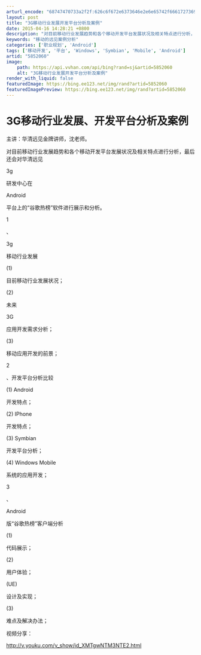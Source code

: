 ```yaml
---
arturl_encode: "68747470733a2f2f:626c6f672e6373646e2e6e65742f6661727369676874323030:392f61727469636c652f64657461696c732f35383532303630"
layout: post
title: "3G移动行业发展开发平台分析及案例"
date: 2015-04-16 14:28:21 +0800
description: "对目前移动行业发展趋势和各个移动开发平台发展状况及相关特点进行分析，最后还会对华清远见3g研发中心在"
keywords: "移动的远见案例分析"
categories: ['职业规划', 'Android']
tags: ['移动开发', '平台', 'Windows', 'Symbian', 'Mobile', 'Android']
artid: "5852060"
image:
    path: https://api.vvhan.com/api/bing?rand=sj&artid=5852060
    alt: "3G移动行业发展开发平台分析及案例"
render_with_liquid: false
featuredImage: https://bing.ee123.net/img/rand?artid=5852060
featuredImagePreview: https://bing.ee123.net/img/rand?artid=5852060
---
```


# 3G移动行业发展、开发平台分析及案例

主讲：华清远见金牌讲师，沈老师。

对目前移动行业发展趋势和各个移动开发平台发展状况及相关特点进行分析，最后还会对华清远见


3g

研发中心在


Android

平台上的“谷歌热榜”软件进行展示和分析。

1

、


3g

移动行业发展

(1)

目前移动行业发展状况；


(2)

未来


3G

应用开发需求分析；

(3)

移动应用开发的前景；

2

、开发平台分析比较

(1) Android

开发特点；


(2) IPhone

开发特点；


(3) Symbian

开发平台分析；

(4) Windows Mobile

系统的应用开发；

3

、


Android

版“谷歌热榜”客户端分析

(1)

代码展示；


(2)

用户体验；


(UE)

设计及实现；


(3)

难点及解决办法；

视频分享：

<http://v.youku.com/v_show/id_XMTgwNTM3NTE2.html>
